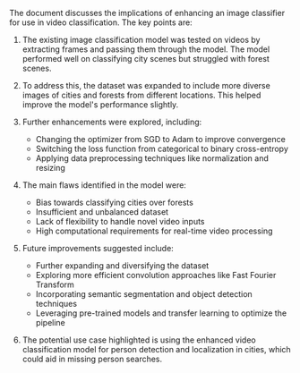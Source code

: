 The document discusses the implications of enhancing an image classifier for use in video classification. The key points are:

1. The existing image classification model was tested on videos by extracting frames and passing them through the model. The model performed well on classifying city scenes but struggled with forest scenes.

2. To address this, the dataset was expanded to include more diverse images of cities and forests from different locations. This helped improve the model's performance slightly.

3. Further enhancements were explored, including:
   - Changing the optimizer from SGD to Adam to improve convergence
   - Switching the loss function from categorical to binary cross-entropy
   - Applying data preprocessing techniques like normalization and resizing

4. The main flaws identified in the model were:
   - Bias towards classifying cities over forests
   - Insufficient and unbalanced dataset
   - Lack of flexibility to handle novel video inputs
   - High computational requirements for real-time video processing

5. Future improvements suggested include:
   - Further expanding and diversifying the dataset
   - Exploring more efficient convolution approaches like Fast Fourier Transform
   - Incorporating semantic segmentation and object detection techniques
   - Leveraging pre-trained models and transfer learning to optimize the pipeline

6. The potential use case highlighted is using the enhanced video classification model for person detection and localization in cities, which could aid in missing person searches.
